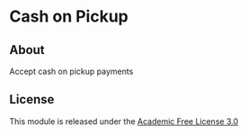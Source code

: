 # Cash on Pickup

## About

Accept cash on pickup payments

## License

This module is released under the [Academic Free License 3.0][AFL-3.0] 

[AFL-3.0]: https://opensource.org/licenses/AFL-3.0
